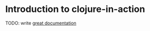 # Introduction to clojure-in-action

TODO: write [great documentation](http://jacobian.org/writing/what-to-write/)
